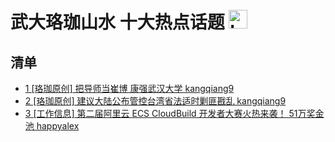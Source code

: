 # 武大珞珈山水 十大热点话题 <img src="https://file.ipadown.com/tophub/assets/images/media/bbs.whu.edu.cn.png_50x50.png" width="30" alt="Logo"></img>

## 清单

* [1 [珞珈原创] 把导师当崔博 康强武汉大学 kangqiang9](http://bbs.whu.edu.cn/bbstcon.php?board=Story&gid=1105533409)
* [2 [珞珈原创] 建议大陆公布管控台湾省法适时剿匪戡乱 kangqiang9](http://bbs.whu.edu.cn/bbstcon.php?board=Story&gid=1105533410)
* [3 [工作信息] 第二届阿里云 ECS CloudBuild 开发者大赛火热来袭！ 51万奖金池 happyalex](http://bbs.whu.edu.cn/bbstcon.php?board=JobInfo&gid=71598)
